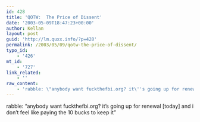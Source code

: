 ```yaml
---
id: 428
title: 'QOTW:  The Price of Dissent'
date: '2003-05-09T18:47:23+00:00'
author: Kellan
layout: post
guid: 'http://lm.quxx.info/?p=428'
permalink: /2003/05/09/qotw-the-price-of-dissent/
typo_id:
    - '426'
mt_id:
    - '727'
link_related:
    - ''
raw_content:
    - 'rabble: \"anybody want fuckthefbi.org? it\''s going up for renewal [today] and i don\''t feel like paying the 10 bucks to keep it\"'
---
```


rabble: “anybody want fuckthefbi.org? it’s going up for renewal [today] and i don’t feel like paying the 10 bucks to keep it”